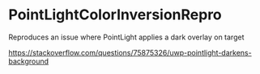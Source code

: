 # PointLightColorInversionRepro

Reproduces an issue where PointLight applies a dark overlay on target 

https://stackoverflow.com/questions/75875326/uwp-pointlight-darkens-background
